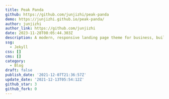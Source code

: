 ```yaml
---
title: Peak Panda
github: https://github.com/junjizhi/peak-panda
demo: https://junjizhi.github.io/peak-panda/
author: junjizhi
author_link: https://github.com/junjizhi
date: 2023-11-28T08:05:44.303Z
description: A modern, responsive landing page theme for business, built in Jekyll
ssg:
  - Jekyll
css: []
cms: []
category:
  - Blog
draft: false
publish_date: '2021-12-07T21:36:57Z'
update_date: '2021-12-13T05:54:12Z'
github_star: 3
github_fork: 0
---
```


